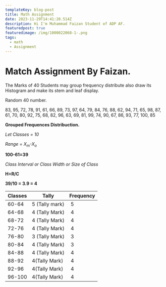 ```yaml
---
templateKey: blog-post
title: Math Assignment
date: 2023-11-29T14:41:20.514Z
description: Hi I'm Muhammad Faizan Student of ADP AF.
featuredpost: true
featuredimage: /img/1000022068-1-.png
tags:
  - math
  - Assignment
---
```

# Match Assignment By Faizan.

The Marks of 40 Students may group frequency distribute also draw its Histogram and make its stem and leaf display.

R﻿andom 40 number.

83, 95, 72, 78, 91, 61, 66, 89, 73, 97, 64, 79, 84, 76, 88, 62, 94, 71, 65, 98, 87, 61, 70, 80, 92, 75, 68, 82, 96, 63, 69, 81, 99, 74, 90, 67, 86, 93, 77, 100, 85

**G﻿rouped Frequences Distribuction.**

*L﻿et Classes = 10*

*R﻿ange = X<sub>m</sub>-X<sub>o</sub>*

**1﻿00-61=39**

*C﻿lass Interval or Class Width or Size of Class*

**H﻿=R/C** 

**3﻿9/10 = 3.9 = 4**

| Classes | T﻿ally          | F﻿requency |
| ------- | --------------- | ---------- |
| 6﻿0-64  | 5 (Tally mark)  |  ﻿   5     |
| 6﻿4-68  | 4 (Tally Mark)  |  ﻿   4     |
| 6﻿8-72  | 4﻿ (Tally Mark) |   ﻿   4    |
| 7﻿2-76  | 4﻿ (Tally Mark) |  ﻿   4     |
| 7﻿6-80  | 3 (Tally Mark)  |  ﻿   3     |
| 8﻿0-84  | 4﻿ (Tally Mark) |  ﻿   3     |
| 8﻿4-88  | 4 ﻿(Tally Mark) |  ﻿   4     |
| 8﻿8-92  | 4﻿(Tally Mark)  |  ﻿   4     |
| 92-96   | 4﻿(Tally Mark)  |  ﻿   4     |
| 9﻿6-100 | 4﻿(Tally Mark)  |  ﻿   4     |